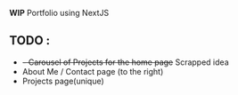 **WIP** Portfolio using NextJS 


## TODO :

- <s>- Carousel of Projects for the home page</s> Scrapped idea
- About Me / Contact page (to the right)
- Projects page(unique)
